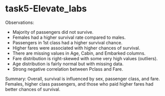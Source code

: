 # task5-Elevate_labs

Observations:
- Majority of passengers did not survive.
- Females had a higher survival rate compared to males.
- Passengers in 1st class had a higher survival chance.
- Higher fares were associated with higher chances of survival.
- There are missing values in Age, Cabin, and Embarked columns.
- Fare distribution is right-skewed with some very high values (outliers).
- Age distribution is fairly normal but with missing data.
- Strong negative correlation between Pclass and Fare.

Summary:
Overall, survival is influenced by sex, passenger class, and fare. Females, higher class passengers, and those who paid higher fares had better chances of survival.
